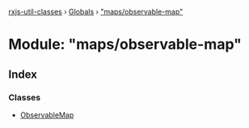 [rxjs-util-classes](../README.md) › [Globals](../globals.md) › ["maps/observable-map"](_maps_observable_map_.md)

# Module: "maps/observable-map"

## Index

### Classes

* [ObservableMap](../classes/_maps_observable_map_.observablemap.md)
